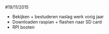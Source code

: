 #19/11/2015
- Bekijken + bestuderen naslag werk vorig jaar
- Downloaden raspian + flashen naar SD card
- RPI booten 
